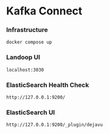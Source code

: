 # Kafka Connect

### Infrastructure

```shell
docker compose up
```

### Landoop UI

```
localhost:3030
```

### ElasticSearch Health Check

```shell
http://127.0.0.1:9200/
```

### ElasticSearch UI

```shell
http://127.0.0.1:9200/_plugin/dejavu
```
